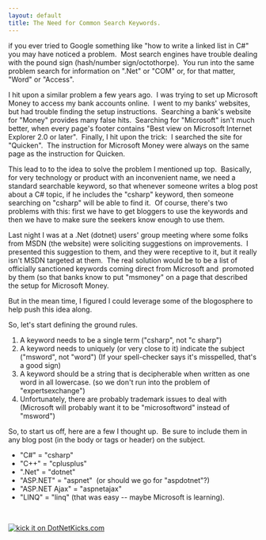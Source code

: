 ```yaml
---
layout: default
title: The Need for Common Search Keywords.
---
```


  <p>if you ever tried to Google something like "how to write a linked list in C#" you may have noticed a problem.  Most search engines have trouble dealing with the pound sign (hash/number sign/octothorpe).  You run into the same problem search for information on ".Net" or "COM" or, for that matter, "Word" or "Access".  </p>  <p>I hit upon a similar problem a few years ago.  I was trying to set up Microsoft Money to access my bank accounts online.  I went to my banks' websites, but had trouble finding the setup instructions.  Searching a bank's website for "Money" provides many false hits.  Searching for "Microsoft" isn't much better, when every page's footer contains "Best view on Microsoft Internet Explorer 2.0 or later".  Finally, I hit upon the trick:  I searched the site for "Quicken".  The instruction for Microsoft Money were always on the same page as the instruction for Quicken.</p>  <p>This lead to to the idea to solve the problem I mentioned up top.  Basically, for very technology or product with an inconvenient name, we need a standard searchable keyword, so that whenever someone writes a blog post about a C# topic, if he includes the "csharp" keyword, then someone searching on "csharp" will be able to find it.  Of course, there's two problems with this: first we have to get bloggers to use the keywords and then we have to make sure the seekers know enough to use them.</p>  <p>Last night I was at a .Net (dotnet) users' group meeting where some folks from MSDN (the website) were soliciting suggestions on improvements.  I presented this suggestion to them, and they were receptive to it, but it really isn't MSDN targeted at them.  The real solution would be to be a list of officially sanctioned keywords coming direct from Microsoft and  promoted by them (so that banks know to put "msmoney" on a page that described the setup for Microsoft Money.</p>  <p>But in the mean time, I figured I could leverage some of the blogosphere to help push this idea along. </p>  <p>So, let's start defining the ground rules.</p>  <ol>   <li>A keyword needs to be a single term ("csharp", not "c sharp") </li>    <li>A keyword needs to uniquely (or very close to it) indicate the subject ("msword", not "word") (If your spell-checker says it's misspelled, that's a good sign) </li>    <li>A keyword should be a string that is decipherable when written as one word in all lowercase. (so we don't run into the problem of "expertsexchange") </li>    <li>Unfortunately, there are probably trademark issues to deal with (Microsoft will probably want it to be "microsoftword" instead of "msword") </li> </ol>  <p>So, to start us off, here are a few I thought up.  Be sure to include them in any blog post (in the body or tags or header) on the subject.</p>  <ul>   <li>"C#" = "csharp" </li>    <li>"C++" = "cplusplus" </li>    <li>".Net" = "dotnet" </li>    <li>"ASP.NET" = "aspnet"  (or should we go for "aspdotnet"?) </li>    <li>"ASP.NET Ajax" = "aspnetajax" </li>    <li>"LINQ" = "linq" (that was easy -- maybe Microsoft is learning). </li> </ul>  <p> </p> <a href="http://www.dotnetkicks.com/kick/?url=http%3a%2f%2fhonestillusion.com%2fblogs%2fblog_0%2farchive%2f2008%2f04%2f18%2fthe-need-for-common-search-keywords.aspx"><img alt="kick it on DotNetKicks.com" src="http://www.dotnetkicks.com/Services/Images/KickItImageGenerator.ashx?url=http%3a%2f%2fhonestillusion.com%2fblogs%2fblog_0%2farchive%2f2008%2f04%2f18%2fthe-need-for-common-search-keywords.aspx" border="0" /></a>